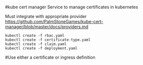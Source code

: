 #kube cert manager
Service to manage certificates in kubernetes

Must integrate with appropriate provider https://github.com/PalmStoneGames/kube-cert-manager/blob/master/docs/providers.md

```
kubectl create -f rbac.yaml
kubectl create -f certificate-type.yaml
kubectl create -f claim.yaml
kubectl create -f deployment.yaml

```

#Use either a certificate or ingress definition
